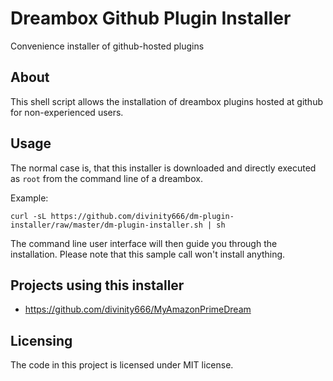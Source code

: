 # Dreambox Github Plugin Installer
Convenience installer of github-hosted plugins

## About

This shell script allows the installation of dreambox plugins hosted at github for
non-experienced users.

## Usage

The normal case is, that this installer is downloaded and directly executed as
`root` from the command line of a dreambox.

Example:

    curl -sL https://github.com/divinity666/dm-plugin-installer/raw/master/dm-plugin-installer.sh | sh

The command line user interface will then guide you through the installation. Please note that this
sample call won't install anything.

## Projects using this installer

* https://github.com/divinity666/MyAmazonPrimeDream

## Licensing

The code in this project is licensed under MIT license.
